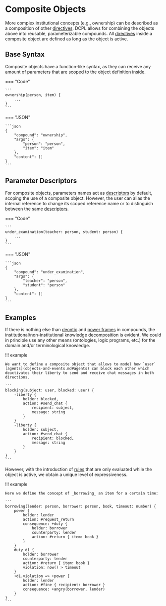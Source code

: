 # Composite Objects

More complex institutional concepts (e.g., ownership) can be described as a
composition of other [directives](directives.md). DCPL allows for combining the objects above into reusable, parameterizable compounds. All [directives](directives.md) inside a composite object are defined as long as the object is active.

## Base Syntax

Composite objects have a function-like syntax, as they can receive any amount of parameters that are scoped to the object definition inside.

=== "Code"

    ```
    ownership(person, item) {
        ...
    }
    ```

=== "JSON"

    ```json
    {
        "compound": "ownership",
        "args": {
            "person": "person",
            "item": "item"
        },
        "content": []
    }
    ```

## Parameter Descriptors

For composite objects, parameters names act as [descriptors](objects-and-events.md#descriptors) by default, scoping the use of a composite object. However, the user can alias the internal reference to change its scoped reference name or to distinguish between the same [descriptors](objects-and-events.md#descriptors).

=== "Code"

    ```
    under_examination(teacher: person, student: person) {
        ...
    }
    ```

=== "JSON"

    ```json
    {
        "compound": "under_examination",
        "args": {
            "teacher": "person",
            "student": "person"
        },
        "content": []
    }
    ```

## Examples

If there is nothing else than [deontic](positions.md#deontic-frames) and [power frames](positions.md#power-frames) in compounds, the institutional/non-institutional knowledge decomposition is evident. We could in principle use any other means (ontologies, logic programs, etc.) for the domain and/or terminological knowledge.

!!! example

    We want to define a composite object that allows to model how `user` [agents](objects-and-events.md#agents) can block each other which deactivates their liberty to send and receive chat messages in both directions.

    ```
    blocking(subject: user, blocked: user) {
        -liberty {
            holder: blocked,
            action: #send_chat {
                recipient: subject,
                message: string
            }
        }
        -liberty {
            holder: subject,
            action: #send_chat {
                recipient: blocked,
                message: string
            }
        }
    }
    ```

However, with the introduction of [rules](rules.md) that are only evaluated while the object is active, we obtain a unique level of expressiveness.

!!! example

    Here we define the concept of _borrowing_ an item for a certain time:

    ```
    borrowing(lender: person, borrower: person, book, timeout: number) {
        power {
            holder: lender
            action: #request_return
            consequence: +duty {
                holder: borrower
                counterparty: lender
                action: #return { item: book }
            }
        }
        duty d1 {
            holder: borrower
            counterparty: lender
            action: #return { item: book }
            violation: now() > timeout
        }
        +d1.violation => +power {
            holder: lender
            action: #fine { recipient: borrower }
            consequence: +angry(borrower, lender)
        }
    }
    ```
